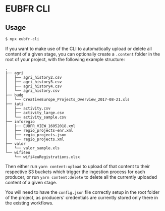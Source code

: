# EUBFR CLI

## Usage

```sh
$ npx eubfr-cli
```

If you want to make use of the CLI to automatically upload or delete all content of a given stage, you can optionally create a `.content` folder in the root of your project, with the following example structure:

```
.
├── agri
│   ├── agri_history2.csv
│   ├── agri_history3.csv
│   ├── agri_history4.csv
│   └── agri_history.csv
├── budg
│   └── CreativeEurope_Projects_Overview_2017-08-21.xls
├── iati
│   ├── activity.csv
│   ├── activity_large.csv
│   └── activity_sample.csv
├── inforegio
│   ├── EUBFR_VIEW_16052018.xml
│   ├── regio_projects-enr.xml
│   ├── regio_projects.json
│   └── regio_projects.xml
├── valor
│   └── valor_sample.xls
└── wifi4eu
    └── wifi4euRegistrations.xlsx
```

Then either run `yarn content:upload` to upload of that content to their respective S3 buckets which trigger the ingestion process for each producer, or run `yarn content:delete` to delete all the currently uploaded content of a given stage.

You will need to have the `config.json` file correctly setup in the root folder of the project, as producers' credentials are currently stored only there in the existing workflows.
